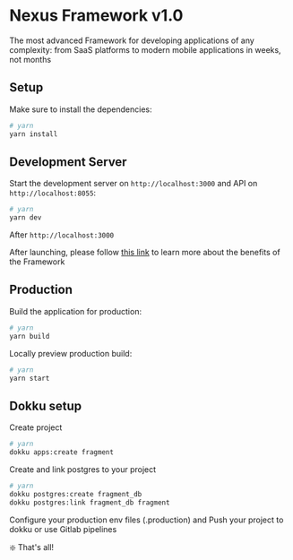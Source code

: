 # Nexus Framework v1.0

The most advanced Framework for developing applications of any
complexity: from SaaS platforms to modern mobile applications in
weeks, not months

## Setup

Make sure to install the dependencies:

```bash
# yarn
yarn install
```

## Development Server

Start the development server on `http://localhost:3000` and API on `http://localhost:8055`:

```bash
# yarn
yarn dev
```

After `http://localhost:3000`

After launching, please follow [this link](http://localhost:3000)
to learn more about the benefits of the Framework

## Production

Build the application for production:

```bash
# yarn
yarn build
```

Locally preview production build:

```bash
# yarn
yarn start
```

## Dokku setup

Create project

```bash
# yarn
dokku apps:create fragment
```

Create and link postgres to your project

```bash
# yarn
dokku postgres:create fragment_db
dokku postgres:link fragment_db fragment
```

Configure your production env files (.production) and Push your project to dokku or use Gitlab pipelines

❇️ That's all!

